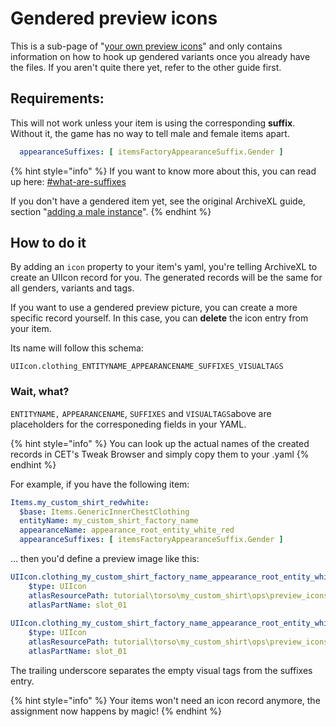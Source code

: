 # Gendered preview icons

This is a sub-page of "[your own preview icons](./)" and only contains information on how to hook up gendered variants once you already have the files. If you aren't quite there yet, refer to the other guide first.

## Requirements:

This will not work unless your item is using the corresponding **suffix**.\
Without it, the game has no way to tell male and female items apart.

```yaml
  appearanceSuffixes: [ itemsFactoryAppearanceSuffix.Gender ]
```

{% hint style="info" %}
If you want to know more about this, you can read up here: [#what-are-suffixes](../../../files-and-what-they-do/entity-.ent-files.md#what-are-suffixes "mention")

If you don't have a gendered item yet, see the original ArchiveXL guide, section "[adding a male instance](../../items-equipment/adding-new-items/#adding-a-male-instance)".
{% endhint %}

## How to do it

By adding an `icon` property to your item's yaml, you're telling ArchiveXL to create an UIIcon record for you. The generated records will be the same for all genders, variants and tags.

If you want to use a gendered preview picture, you can create a more specific record yourself. In this case, you can **delete** the icon entry from your item.

Its name will follow this schema:

```
UIIcon.clothing_ENTITYNAME_APPEARANCENAME_SUFFIXES_VISUALTAGS
```

### Wait, what?

`ENTITYNAME,` `APPEARANCENAME`, `SUFFIXES` and `VISUALTAGS`above are placeholders for the corresponeding fields in your YAML.&#x20;

{% hint style="info" %}
You can look up the actual names of the created records in CET's Tweak Browser and simply copy them to your .yaml
{% endhint %}

For example, if you have the following item:

```yaml
Items.my_custom_shirt_redwhite:
  $base: Items.GenericInnerChestClothing
  entityName: my_custom_shirt_factory_name
  appearanceName: appearance_root_entity_white_red
  appearanceSuffixes: [ itemsFactoryAppearanceSuffix.Gender ]
```

… then you'd define a preview image like this:

```yaml
UIIcon.clothing_my_custom_shirt_factory_name_appearance_root_entity_white_red_Female_:
    $type: UIIcon
    atlasResourcePath: tutorial\torso\my_custom_shirt\ops\preview_icons_pwa.inkatlas
    atlasPartName: slot_01
    
UIIcon.clothing_my_custom_shirt_factory_name_appearance_root_entity_white_red_Male_:
    $type: UIIcon
    atlasResourcePath: tutorial\torso\my_custom_shirt\ops\preview_icons_pma.inkatlas
    atlasPartName: slot_01
```

The trailing underscore separates the empty visual tags from the suffixes entry.

{% hint style="info" %}
Your items won't need an icon record anymore, the assignment now happens by magic!
{% endhint %}
